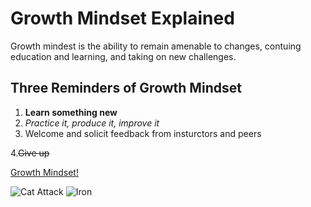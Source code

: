 # Growth Mindset Explained
Growth mindest is the ability to remain amenable to changes, contuing education and learning, and taking on new challenges. 
## Three Reminders of Growth Mindset
1. **Learn something new**
2. _Practice it, produce it, improve it_
3. Welcome and solicit feedback from insturctors and peers

4.~~Give up~~

[Growth Mindset!](https://www.mindsetworks.com/science/)

![Cat Attack](https://octodex.github.com/images/yaktocat.png)
![Iron](http://www.pngall.com/wp-content/uploads/4/Marvel-Transparent.png)

